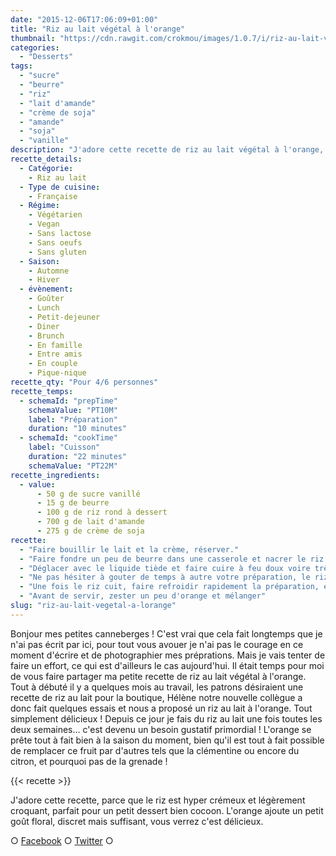 ```yaml
---
date: "2015-12-06T17:06:09+01:00"
title: "Riz au lait végétal à l'orange"
thumbnail: "https://cdn.rawgit.com/crokmou/images/1.0.7/i/riz-au-lait-v--g--tal-orange-crokmou-blog-culinaire.jpg"
categories:
  - "Desserts"
tags:
  - "sucre"
  - "beurre"
  - "riz"
  - "lait d'amande"
  - "crème de soja"
  - "amande"
  - "soja"
  - "vanille"
description: "J'adore cette recette de riz au lait végétal à l'orange, parce que le riz est hyper crémeux et légèrement croquant, parfait pour un petit dessert..."
recette_details:
  - Catégorie:
    - Riz au lait
  - Type de cuisine:
    - Française
  - Régime:
    - Végétarien
    - Vegan
    - Sans lactose
    - Sans oeufs
    - Sans gluten
  - Saison:
    - Automne
    - Hiver
  - évènement:
    - Goûter
    - Lunch
    - Petit-dejeuner
    - Diner
    - Brunch
    - En famille
    - Entre amis
    - En couple
    - Pique-nique
recette_qty: "Pour 4/6 personnes"
recette_temps:
  - schemaId: "prepTime"
    schemaValue: "PT10M"
    label: "Préparation"
    duration: "10 minutes"
  - schemaId: "cookTime"
    label: "Cuisson"
    duration: "22 minutes"
    schemaValue: "PT22M"
recette_ingredients:
  - value:
      - 50 g de sucre vanillé
      - 15 g de beurre
      - 100 g de riz rond à dessert
      - 700 g de lait d'amande
      - 275 g de crème de soja
recette:
  - "Faire bouillir le lait et la crème, réserver."
  - "Faire fondre un peu de beurre dans une casserole et nacrer le riz rond (le riz va devenir translucide)."
  - "Déglacer avec le liquide tiède et faire cuire à feu doux voire très doux pendant 20/22 minutes."
  - "Ne pas hésiter à gouter de temps à autre votre préparation, le riz doit être al dente, attention donc à la cuisson !"
  - "Une fois le riz cuit, faire refroidir rapidement la préparation, et conserver au frigo jusqu'au moment de la dégustation."
  - "Avant de servir, zester un peu d'orange et mélanger"
slug: "riz-au-lait-vegetal-a-lorange"
---
```


Bonjour mes petites canneberges ! C'est vrai que cela fait longtemps que je n'ai pas écrit par ici, pour tout vous avouer je n'ai pas le courage en ce moment d'écrire et de photographier mes préprations. Mais je vais tenter de faire un effort, ce qui est d'ailleurs le cas aujourd'hui. Il était temps pour moi de vous faire partager ma petite recette de riz au lait végétal à l'orange. Tout à débuté il y a quelques mois au travail, les patrons désiraient une recette de riz au lait pour la boutique, Hélène notre nouvelle collègue a donc fait quelques essais et nous a proposé un riz au lait à l'orange. Tout simplement délicieux ! Depuis ce jour je fais du riz au lait une fois toutes les deux semaines... c'est devenu un besoin gustatif primordial ! L'orange se prête tout à fait bien à la saison du moment, bien qu'il est tout à fait possible de remplacer ce fruit par d'autres tels que la clémentine ou encore du citron, et pourquoi pas de la grenade !

{{< recette >}}

J'adore cette recette, parce que le riz est hyper crémeux et légèrement croquant, parfait pour un petit dessert bien cocoon. L'orange ajoute un petit goût floral, discret mais suffisant, vous verrez c'est délicieux.

○ [Facebook](https://www.facebook.com/crokmou.blog) ○ [Twitter](https://twitter.com/Crokmou) ○
